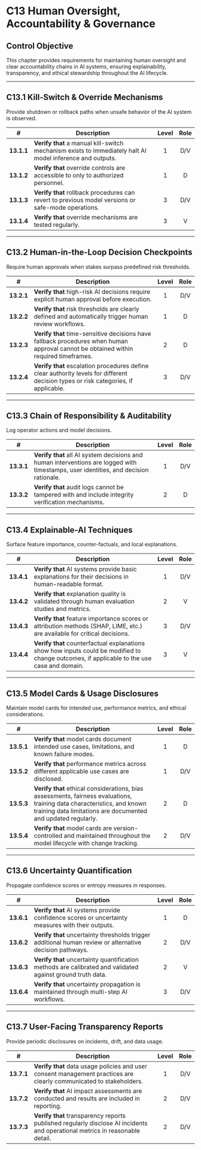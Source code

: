 # C13 Human Oversight, Accountability & Governance

## Control Objective

This chapter provides requirements for maintaining human oversight and clear accountability chains in AI systems, ensuring explainability, transparency, and ethical stewardship throughout the AI lifecycle.

---

## C13.1 Kill-Switch & Override Mechanisms

Provide shutdown or rollback paths when unsafe behavior of the AI system is observed.

| # | Description | Level | Role |
|:--------:|---------------------------------------------------------------------------------------------------------------------|:---:|:---:|
| **13.1.1** | **Verify that** a manual kill-switch mechanism exists to immediately halt AI model inference and outputs. | 1 | D/V |
| **13.1.2** | **Verify that** override controls are accessible to only to authorized personnel. | 1 | D |
| **13.1.3** | **Verify that** rollback procedures can revert to previous model versions or safe-mode operations. | 3 | D/V |
| **13.1.4** | **Verify that** override mechanisms are tested regularly. | 3 | V |

---

## C13.2 Human-in-the-Loop Decision Checkpoints

Require human approvals when stakes surpass predefined risk thresholds.

| # | Description | Level | Role |
|:--------:|---------------------------------------------------------------------------------------------------------------------|:---:|:---:|
| **13.2.1** | **Verify that** high-risk AI decisions require explicit human approval before execution. | 1 | D/V |
| **13.2.2** | **Verify that** risk thresholds are clearly defined and automatically trigger human review workflows. | 1 | D |
| **13.2.3** | **Verify that** time-sensitive decisions have fallback procedures when human approval cannot be obtained within required timeframes. | 2 | D |
| **13.2.4** | **Verify that** escalation procedures define clear authority levels for different decision types or risk categories, if applicable. | 3 | D/V |

---

## C13.3 Chain of Responsibility & Auditability

Log operator actions and model decisions.

| # | Description | Level | Role |
|:--------:|---------------------------------------------------------------------------------------------------------------------|:---:|:---:|
| **13.3.1** | **Verify that** all AI system decisions and human interventions are logged with timestamps, user identities, and decision rationale. | 1 | D/V |
| **13.3.2** | **Verify that** audit logs cannot be tampered with and include integrity verification mechanisms. | 2 | D |

---

## C13.4 Explainable-AI Techniques

Surface feature importance, counter-factuals, and local explanations.

| # | Description | Level | Role |
|:--------:|---------------------------------------------------------------------------------------------------------------------|:---:|:---:|
| **13.4.1** | **Verify that** AI systems provide basic explanations for their decisions in human-readable format. | 1 | D/V |
| **13.4.2** | **Verify that** explanation quality is validated through human evaluation studies and metrics. | 2 | V |
| **13.4.3** | **Verify that** feature importance scores or attribution methods (SHAP, LIME, etc.) are available for critical decisions. | 3 | D/V |
| **13.4.4** | **Verify that** counterfactual explanations show how inputs could be modified to change outcomes, if applicable to the use case and domain. | 3 | V |


---

## C13.5 Model Cards & Usage Disclosures

Maintain model cards for intended use, performance metrics, and ethical considerations.

| # | Description | Level | Role |
|:--------:|---------------------------------------------------------------------------------------------------------------------|:---:|:---:|
| **13.5.1** | **Verify that** model cards document intended use cases, limitations, and known failure modes. | 1 | D |
| **13.5.2** | **Verify that** performance metrics across different applicable use cases are disclosed. | 1 | D/V |
| **13.5.3** | **Verify that** ethical considerations, bias assessments, fairness evaluations, training data characteristics, and known training data limitations are documented and updated regularly. | 2 | D |
| **13.5.4** | **Verify that** model cards are version-controlled and maintained throughout the model lifecycle with change tracking. | 2 | D/V |

---

## C13.6 Uncertainty Quantification

Propagate confidence scores or entropy measures in responses.

| # | Description | Level | Role |
|:--------:|---------------------------------------------------------------------------------------------------------------------|:---:|:---:|
| **13.6.1** | **Verify that** AI systems provide confidence scores or uncertainty measures with their outputs. | 1 | D |
| **13.6.2** | **Verify that** uncertainty thresholds trigger additional human review or alternative decision pathways. | 2 | D/V |
| **13.6.3** | **Verify that** uncertainty quantification methods are calibrated and validated against ground truth data. | 2 | V |
| **13.6.4** | **Verify that** uncertainty propagation is maintained through multi-step AI workflows. | 3 | D/V |

---

## C13.7 User-Facing Transparency Reports

Provide periodic disclosures on incidents, drift, and data usage.

| # | Description | Level | Role |
|:--------:|---------------------------------------------------------------------------------------------------------------------|:---:|:---:|
| **13.7.1** | **Verify that** data usage policies and user consent management practices are clearly communicated to stakeholders. | 1 | D/V |
| **13.7.2** | **Verify that** AI impact assessments are conducted and results are included in reporting. | 2 | D/V |
| **13.7.3** | **Verify that** transparency reports published regularly disclose AI incidents and operational metrics in reasonable detail. | 2 | D/V |
